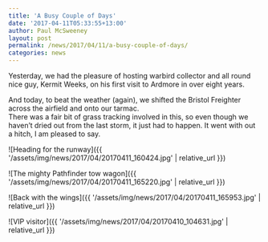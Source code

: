 ```yaml
---
title: 'A Busy Couple of Days'
date: '2017-04-11T05:33:55+13:00'
author: Paul McSweeney
layout: post
permalink: /news/2017/04/11/a-busy-couple-of-days/
categories: news
---
```


Yesterday, we had the pleasure of hosting warbird collector and all round nice guy, Kermit Weeks, on his first visit to Ardmore in over eight years.

And today, to beat the weather (again), we shifted the Bristol Freighter across the airfield and onto our tarmac.  
There was a fair bit of grass tracking involved in this, so even though we haven’t dried out from the last storm, it just had to happen. It went with out a hitch, I am pleased to say.

![Heading for the runway]({{ '/assets/img/news/2017/04/20170411_160424.jpg' | relative_url }})

![The mighty Pathfinder tow wagon]({{ '/assets/img/news/2017/04/20170411_165220.jpg' | relative_url }})

![Back with the wings]({{ '/assets/img/news/2017/04/20170411_165953.jpg' | relative_url }})

![VIP visitor]({{ '/assets/img/news/2017/04/20170410_104631.jpg' | relative_url }})
